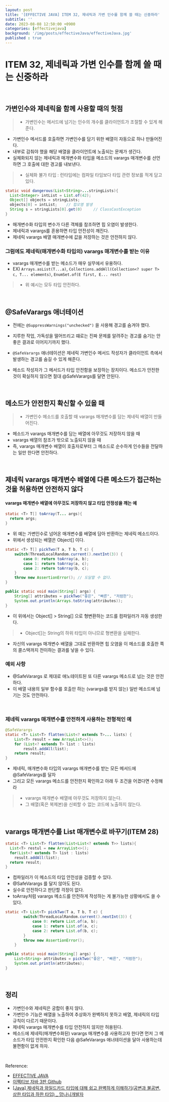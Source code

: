 ```yaml
---
layout: post
title: '[EFFECTIVE JAVA] ITEM 32, 제네릭과 가변 인수를 함께 쓸 때는 신중하라'
subtitle: ''
date: 2023-08-08 12:50:00 +0900
categories: [effectivejava]
background: '/img/posts/effectiveJava/effectiveJava.jpg'
published : true
---
```


# ITEM 32, 제네릭과 가변 인수를 함께 쓸 때는 신중하라

<br>

## 가변인수와 제네릭을 함께 사용할 때의 헛점
> - 가변인수는 메서드에 넘기는 인수의 개수를 클라이언트가 조절할 수 있게 해준다.
- 가변인수 메서드를 호출하면 가변인수를 담기 위한 배열이 자동으로 하나 만들어진다. 
- 내부로 감춰야 했을 해당 배열을 클라이언트에 노출되는 문제가 생긴다.
- 실체화되지 않는 제네릭과 매개변수화 타입을 메소드의 varargs 매개변수를 선언하면 그 호출에 대한 경고를 내보낸다. 
> - 실체화 불가 타입 : 런타임에는 컴파일 타임보다 타입 관련 정보를 적게 담고 있다.


```java
static void dangerous(List<String>...stringLists){
  List<Integer> intList = List.of(42);
  Object[] objects = stringLists;
  objects[0] = intList;    // 힙오염 발생
  String s = stringLists[0].get(0)     // ClassCastException
}
```

- 매개변수화 타입의 변수가 다른 객체를 참조하면 힙 오염이 발생한다.
- 제네릭과 varargs를 혼용하면 타입 안전성이 깨진다.
- 제네릭 varargs 배열 매개변수에 값을 저장하는 것은 안전하지 않다.

### 그럼에도 제네릭(매개변수화 타입의) varargs 매개변수를 받는 이유
- varargs 매개변수를 받는 메소드가 매우 실무에서 유용하다.
- EX) `Arrays.asList(T...a)`, `Collections.addAll(Collection<? super T> c, T... elements)`, `EnumSet.of(E first, E... rest)`
> - 위 예시는 모두 타입 안전하다.

<br>

## @SafeVarargs 애너테이션
- 전에는 `@SuppressWarnings("unchecked")` 을 사용해 경고를 숨겨야 했다.
- 지루한 작업, 가독성을 떨어뜨리고 떄로는 진짜 문제를 알려주는 경고를 숨기는 안좋은 결과로 이어지기까지 했다.

-  `@SafeVarargs` 애너테이션은 제네릭 가변인수 메서드 작성자가 클라이언트 측에서 발생하는 경고를 숨길 수 있게 해준다.
- 메소드 작성자가 그 메서드가 타입 안전함을 보장하는 장치이다.  메소드가 안전한 것이 확실하지 않으면 절대 @SafeVarargs를 달면 안된다. 

<br>

## 메소드가 안전한지 확신할 수 있을 때
> - 가변인수 메소드를 호출할 때 varargs 매개변수를 담는 제네릭 배열이 만들어진다.
- 메소드가 varargs 매개변수를 담는 배열에 아무것도 저장하지 않을 때
- varargs 배열의 참조가 밖으로 노출되지 않을 때 
- 즉, varargs 매개변수 배열이 호출자로부터 그 메소드로 순수하게 인수들을 전달하는 일만 한다면 안전하다.  

<br>

## 제네릭 varargs 매개변수 배열에 다른 메소드가 접근하는 것을 허용하면 안전하지 않다

#### varargs 매개변수 배열에 아무것도 저장하지 않고 타입 안정성을 깨는 예

```java
static <T> T[] toArray(T... args){
  return args; 
}
```

- 위 예는 가변인수로 넘어온 매개변수를 배열에 담아 반환하는 제네릭 메소드이다. 
- 위에서 생성되는 배열은 Object[] 이다.

```java
static <T> T[] pickTwo(T a, T b, T c) {
    switch(ThreadLocalRandom.current().nextInt(3)) {
        case 0: return toArray(a, b);
        case 1: return toArray(a, c);
        case 2: return toArray(b, c);
    }
    throw new AssertionError(); // 도달할 수 없다.
}

public static void main(String[] args) {
    String[] attributes = pickTwo("좋은", "빠른", "저렴한");
    System.out.println(Arrays.toString(attributes));
}
```

- 이 위에서는 Object[] > String[] 으로 형변환하는 코드를 컴파일러가 자동 생성한다.
> -  Object[]는 String의 하위 타입이 아니므로 형변환을 실패한다. 
- 자신의 varargs 매개변수 배열을 그대로 반환하면 힙 오염을 이 메소드를 호출한 쪽의 콜스택까지 전이하는 결과를 낳을 수 있다.

### 예외 사항
- @SafeVarargs 로 제대로 애노테이트된 또 다른 varargs 메소드로 넘는 것은 안전하다.
- 이 배열 내용의 일부 함수를 호출만 하는 (varargs를 받지 않는) 일반 메소드에 넘기는 것도 안전하다. 

<br>

### 제네릭 varargs 매개변수를 안전하게 사용하는 전형적인 예

```java
@SafeVarargs
static <T> List<T> flatten(List<? extends T>... lists) {
    List<T> result = new ArrayList<>();
    for (List<? extends T> list : lists)
        result.addAll(list);
    return result;
}
```

- 제네릭, 매개변수화 타입의 varargs 매개변수를 받는 모든 메서드에 @SafeVarargs를 달자
- 그리고 모든 varargs 메소드를 안전한지 확인하고 아래 두 조건을 어겼다면 수정해라
> - varargs 매개변수 배열에 아무것도 저장하지 않는다.
> - 그 배열(혹은 복제본)을 신뢰할 수 없는 코드에 노출하지 않는다. 

<br>

## varargs 매개변수를 List 매개변수로 바꾸기(ITEM 28)

```java
static <T> List<T> flatten(List<List<? extends T>> lists){
  List<T> restul = new ArrayList<>();
  for(List<? extends T> list : lists)
    result.addAll(list);
  return result;
}
```

- 컴파일러가 이 메소드의 타입 안전성을 검증할 수 있다.
- @SafeVarargs 를 달지 않아도 된다.
- 실수로 안전하다고 판단할 걱정이 없다.
- toArray처럼 varargs 메소드를 안전하게 작성하는 게 불가능한 상황에서도 쓸 수 있다. 

```java
static <T> List<T> pickTwo(T a, T b, T c) {
        switch(ThreadLocalRandom.current().nextInt(3)) {
            case 0: return List.of(a, b);
            case 1: return List.of(a, c);
            case 2: return List.of(b, c);
        }
        throw new AssertionError();
    }

public static void main(String[] args) {
    List<String> attributes = pickTwo("좋은", "빠른", "저렴한");
    System.out.println(attributes);
}
```

<br>

## 정리
- 가변인수와 제네릭은 궁합이 좋지 않다.
- 가변인수 기능은 배열을 노출하여 추상화가 완벽하지 못하고 배열, 제네릭의 타입 규칙이 다르기 때문이다.
- 제네릭 varargs 매개변수를 타입 안전하지 않지만 허용된다. 
- 메소드에 제네릭(매개변수화된) varargs 매개변수를 사용하고자 한다면 먼저 그 메소드가 타입 안전한지 확인한 다음 @SafeVarargs 애너테이션을 달아 사용하는데 불편함이 없게 하자. 

<br>

Reference:

- [EFFECTIVE JAVA](https://front.wemakeprice.com/product/121854081?search_keyword=%25EC%259D%25B4%25ED%258E%2599%25ED%258B%25B0%25EB%25B8%258C%2520%25EC%259E%2590%25EB%25B0%2594&_service=5&_no=1)
- [이펙티브 자바 3판 Github](https://github.com/WegraLee/effective-java-3e-source-code)
- [[Java] 제네릭과 와일드카드 타입에 대해 쉽고 완벽하게 이해하기(공변과 불공변, 상한 타입과 하한 타입) _ 망나니개발자](https://mangkyu.tistory.com/241)